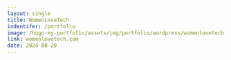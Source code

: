 ```yaml
---
layout: single
title: WomenLoveTech
indentifer: /portfolio
image: /hugo-my-portfolio/assets/img/portfolio/wordpress/womenlovetech.webp
link: womenlovetech.com
date: 2024-08-28
---
```

